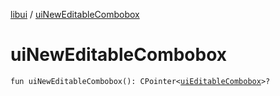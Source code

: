 [libui](index.md) / [uiNewEditableCombobox](./ui-new-editable-combobox.md)

# uiNewEditableCombobox

`fun uiNewEditableCombobox(): CPointer<`[`uiEditableCombobox`](ui-editable-combobox.md)`>?`